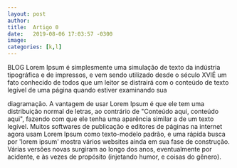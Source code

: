 ```yaml
---
layout: post
author: 
title:  Artigo 0
date:   2019-08-06 17:03:57 -0300
image: 
categories: [k,l]
---
```

BLOG Lorem Ipsum é simplesmente uma simulação de texto da indústria tipográfica e de impressos, e vem sendo utilizado desde o século XVIÉ um fato conhecido de todos que um leitor se distrairá com o conteúdo de texto legível de uma página quando estiver examinando sua 

diagramação. A vantagem de usar Lorem Ipsum é que ele tem uma distribuição normal de letras, ao contrário de "Conteúdo aqui, conteúdo aqui", fazendo com que ele tenha uma aparência similar a de um texto legível. Muitos softwares de publicação e editores de páginas na internet agora usam Lorem Ipsum como texto-modelo padrão, e uma rápida busca por 'lorem ipsum' mostra vários websites ainda em sua fase de construção. Várias versões novas surgiram ao longo dos anos, eventualmente por acidente, e às vezes de propósito (injetando humor, e coisas do gênero).